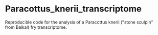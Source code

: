 # Paracottus_knerii_transcriptome
Reproducible code for the analysis of a Paracottus knerii ("stone sculpin" from Baikal) fry transcriptome.
